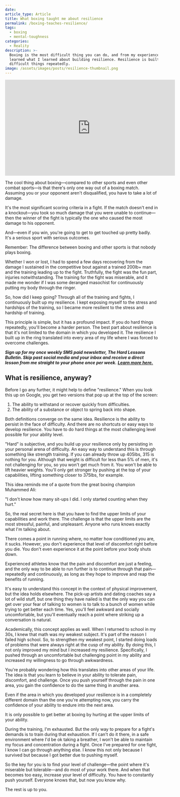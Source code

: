 ```yaml
---
date:
article_type: Article
title: What boxing taught me about resilience
permalink: /boxing-teaches-resilience/
tags:
  - boxing
  - mental-toughness
categories:
  - Reality
description: >-
  Boxing is the most difficult thing you can do, and from my experiences, I
  learned what I learned about building resilience. Resilience is built by doing
  difficult things repeatedly. 
image: /assets/images/posts/resilience-thumbnail.png
---
```

<div class="cms-embed"><iframe width="560" height="315" src="https://www.youtube.com/embed/-3X6s9f0Nvk?si=M7NtvxG6eSFtuVKv" title="YouTube video player" frameborder="0" allow="accelerometer; autoplay; clipboard-write; encrypted-media; gyroscope; picture-in-picture; web-share" referrerpolicy="strict-origin-when-cross-origin" allowfullscreen=""></iframe></div>

The cool thing about boxing—compared to other sports and even other combat sports—is that there's only one way out of a boxing match. Assuming you or your opponent aren't disqualified, you have to take a lot of damage.

It's the most significant scoring criteria in a fight. If the match doesn't end in a knockout—you took so much damage that you were unable to continue—then the winner of the fight is typically the one who caused the most damage to his opponent.

And—even if you win, you're going to get to get touched up pretty badly. It's a serious sport with serious outcomes.

Remember: The difference between boxing and other sports is that nobody plays boxing.

Whether I won or lost, I had to spend a few days recovering from the damage I sustained in the competitive bout against a trained 200lb+ man and the training leading up to the fight. Truthfully, the fight was the fun part, injuries notwithstanding. The training for the fight was miserable, and it made me wonder if I was some deranged masochist for continuously putting my body through the ringer.

So, how did I keep going? Through all of the training and fights, I continuously built up my resilience. I kept exposing myself to the stress and hardships of the training, so I became more resilient to the stress and hardship of training.

This principle is simple, but it has a profound impact. If you do hard things repeatedly, you'll become a harder person. The best part about resilience is that it's not limited to the domain in which you developed it. The resilience I built up in the ring translated into every area of my life where I was forced to overcome challenges.

***Sign up for my once weekly SMS paid newsletter, The Hard Lessons Bulletin. Skip past social media and your inbox and receive a direct lesson from me straight to your phone once per week.*** [***Learn more here.***](https://joinsubtext.com/edlatimore)

## What is resilience, anyway?

Before I go any further, it might help to define "resilience." When you look this up on Google, you get two versions that pop up at the top of the screen:

1. The ability to withstand or recover quickly from difficulties.
2. The ability of a substance or object to spring back into shape.

Both definitions converge on the same idea. Resilience is the ability to persist in the face of difficulty. And there are no shortcuts or easy ways to develop resilience. You have to do hard things at the most challenging level possible for your ability level.

"Hard" is subjective, and you build up your resilience only by persisting in your personal arena of difficulty. An easy way to understand this is through something like strength training. If you can already throw up 405lbs, 315 is nothing for you. Although that weight is difficult for less than 5% of men, it's not challenging for you, so you won't get much from it. You won't be able to lift heavier weights. You'll only get stronger by pushing at the top of your capabilities, lifting something closer to 375lbs, for example.

This idea reminds me of a quote from the great boxing champion Muhammed Ali:

"I don't know how many sit-ups I did. I only started counting when they hurt."

So, the real secret here is that you have to find the upper limits of your capabilities and work there. The challenge is that the upper limits are the most stressful, painful, and unpleasant. Anyone who runs knows exactly what I'm talking about.

There comes a point in running where, no matter how conditioned you are, it sucks. However, you don't experience that level of discomfort right before you die. You don't even experience it at the point before your body shuts down.

Experienced athletes know that the pain and discomfort are just a feeling, and the only way to be able to run further is to continue through that pain—repeatedly and continuously, as long as they hope to improve and reap the benefits of running.

It's easy to understand this concept in the context of physical improvement, but the idea holds elsewhere. The pick-up artists and dating coaches say a lot of wild stuff, but one thing they have nailed is that the only way you can get over your fear of talking to women is to talk to a bunch of women while trying to get better each time. Yes, you'll feel awkward and socially uncomfortable, but you'll eventually reach a point where striking up a conversation is natural.

Academically, this concept applies as well. When I returned to school in my 30s, I knew that math was my weakest subject. It's part of the reason I failed high school. So, to strengthen my weakest point, I started doing loads of problems that were always right at the cusp of my ability. By doing this, I not only improved my mind but I increased my resilience. Specifically, I pushed through an uncomfortable but challenging point in my ability and increased my willingness to go through awkwardness.

You're probably wondering how this translates into other areas of your life. The idea is that you learn to believe in your ability to tolerate pain, discomfort, and challenge. Once you push yourself through the pain in one area, you gain the confidence to do the same thing in another area.

Even if the area in which you developed your resilience is in a completely different domain than the one you're attempting now, you carry the confidence of your ability to endure into the next area.

It is only possible to get better at boxing by hurting at the upper limits of your ability.

During the training, I'm exhausted. But the only way to prepare for a fight's demands is to train during that exhaustion. If I can't do it there, in a safe environment where I'd be ok taking a breather, I won't be able to maintain my focus and concentration during a fight. Once I've prepared for one fight, I know I can go through anything else. I know this not only because I survived but because I got better due to pushing myself.

So the key for you is to find your level of challenge—the point where it's miserable but tolerable—and do most of your work there. And when that becomes too easy, increase your level of difficulty. You have to constantly push yourself. Everyone knows that, but now you know why.

The rest is up to you.